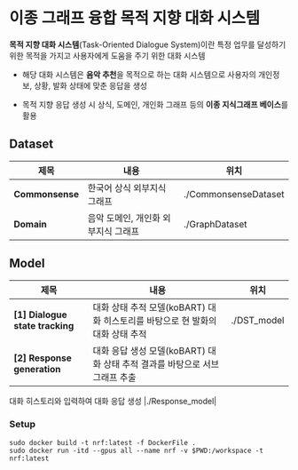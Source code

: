 # 이종 그래프 융합 목적 지향 대화 시스템

**목적 지향 대화 시스템**(Task-Oriented Dialogue System)이란 특정 업무를 달성하기 위한 목적을 가지고 사용자에게 도움을 주기 위한 대화 시스템

- 해당 대화 시스템은 **음악 추천**을 목적으로 하는 대화 시스템으로 사용자의 개인정보, 상황, 발화 상태에 맞춘 응답을 생성


- 목적 지향 응답 생성 시 상식, 도메인, 개인화 그래프 등의 **이종 지식그래프 베이스**를 활용  

## Dataset
|제목|내용|위치|
|------|---|---|
|**Commonsense**|한국어 상식 외부지식 그래프|./CommonsenseDataset|
|**Domain**|음악 도메인, 개인화 외부지식 그래프|./GraphDataset|

## Model
|제목|내용|위치|
|------|---|---|
|**[1] Dialogue state tracking**|대화 상태 추적 모델(koBART) 대화 히스토리를 바탕으로 현 발화의 대화 상태 추적|./DST_model|
|**[2] Response generation**|대화 응답 생성 모델(koBART) 대화 상태 추적 결과를 바탕으로 서브그래프 추출

대화 히스토리와 입력하여 대화 응답 생성 |./Response_model|

### Setup
```
sudo docker build -t nrf:latest -f DockerFile .
sudo docker run -itd --gpus all --name nrf -v $PWD:/workspace -t nrf:latest
```
